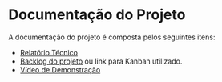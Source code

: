 # Documentação do Projeto

A documentação do projeto é composta pelos seguintes itens: 
 - [Relatório Técnico](relatorio/Relatorio%20Tecnico%20-%20TEMPLATE.md)
 - [Backlog do projeto](backlog.md) ou link para Kanban utilizado.
 - [Vídeo de Demonstração]([https://youtube.com](https://www.youtube.com/watch?v=XdExoJaVtwY)https://www.youtube.com/watch?v=XdExoJaVtwY)

